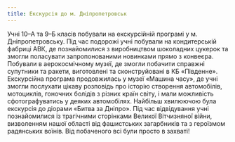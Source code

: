 ```yaml
---
title: Екскурсія до м. Дніпропетровськ
---
```


Учні 10–А та 9–Б класів побували на екскурсійній програмі у м. Дніпропетровську. Під час подорожі учні побували на кондитерській фабриці АВК, де познайомилися з виробництвом шоколадних цукерок та змогли поласувати запропонованими новинками прямо з конвеєра. Побували в аерокосмічному музеї, де змогли побачити справжні супутники та ракети, виготовлені та сконструйовані в КБ «Південне». Екскурсійна програма продовжилась у музеї «Машина часу», де учні змогли послухати цікаву розповідь про історію створення автомобілів, мотоциклів, гоночних болідів з різних країн світу, і мали можливість сфотографуватись у деяких автомобілях. Найбільш хвилюючою була екскурсія до діорами «Битва за Дніпро». Під час відвідування учні познайомилися із трагічними сторінками Великої Вітчизняної війни, визволенням нашої області від фашистських загарбників та з героїзмом радянських воїнів. Від побаченого всі були просто в захваті!

<slideshow id="72157651509100566"></slideshow>
